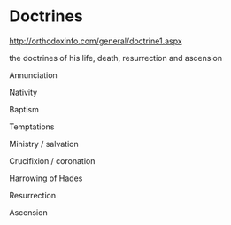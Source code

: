 # Doctrines


http://orthodoxinfo.com/general/doctrine1.aspx

the doctrines of his life, death, resurrection and ascension

Annunciation 

Nativity

Baptism 

Temptations

Ministry / salvation 

Crucifixion / coronation

Harrowing of Hades

Resurrection 

Ascension













